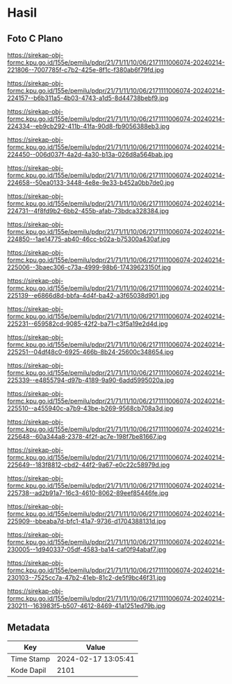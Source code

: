 # Hasil

## Foto C Plano

https://sirekap-obj-formc.kpu.go.id/155e/pemilu/pdpr/21/71/11/10/06/2171111006074-20240214-221806--7007785f-c7b2-425e-8f1c-f380ab6f79fd.jpg

https://sirekap-obj-formc.kpu.go.id/155e/pemilu/pdpr/21/71/11/10/06/2171111006074-20240214-224157--b6b311a5-4b03-4743-a1d5-8d44738bebf9.jpg

https://sirekap-obj-formc.kpu.go.id/155e/pemilu/pdpr/21/71/11/10/06/2171111006074-20240214-224334--eb9cb292-411b-41fa-90d8-fb9056388eb3.jpg

https://sirekap-obj-formc.kpu.go.id/155e/pemilu/pdpr/21/71/11/10/06/2171111006074-20240214-224450--006d037f-4a2d-4a30-b13a-026d8a564bab.jpg

https://sirekap-obj-formc.kpu.go.id/155e/pemilu/pdpr/21/71/11/10/06/2171111006074-20240214-224658--50ea0133-3448-4e8e-9e33-b452a0bb7de0.jpg

https://sirekap-obj-formc.kpu.go.id/155e/pemilu/pdpr/21/71/11/10/06/2171111006074-20240214-224731--4f8fd9b2-6bb2-455b-afab-73bdca328384.jpg

https://sirekap-obj-formc.kpu.go.id/155e/pemilu/pdpr/21/71/11/10/06/2171111006074-20240214-224850--1ae14775-ab40-46cc-b02a-b75300a430af.jpg

https://sirekap-obj-formc.kpu.go.id/155e/pemilu/pdpr/21/71/11/10/06/2171111006074-20240214-225006--3baec306-c73a-4999-98b6-17439623150f.jpg

https://sirekap-obj-formc.kpu.go.id/155e/pemilu/pdpr/21/71/11/10/06/2171111006074-20240214-225139--e6866d8d-bbfa-4d4f-ba42-a3f65038d901.jpg

https://sirekap-obj-formc.kpu.go.id/155e/pemilu/pdpr/21/71/11/10/06/2171111006074-20240214-225231--659582cd-9085-42f2-ba71-c3f5a19e2d4d.jpg

https://sirekap-obj-formc.kpu.go.id/155e/pemilu/pdpr/21/71/11/10/06/2171111006074-20240214-225251--04df48c0-6925-466b-8b24-25600c348654.jpg

https://sirekap-obj-formc.kpu.go.id/155e/pemilu/pdpr/21/71/11/10/06/2171111006074-20240214-225339--e4855794-d97b-4189-9a90-6add5995020a.jpg

https://sirekap-obj-formc.kpu.go.id/155e/pemilu/pdpr/21/71/11/10/06/2171111006074-20240214-225510--a455940c-a7b9-43be-b269-9568cb708a3d.jpg

https://sirekap-obj-formc.kpu.go.id/155e/pemilu/pdpr/21/71/11/10/06/2171111006074-20240214-225648--60a344a8-2378-4f2f-ac7e-198f7be81667.jpg

https://sirekap-obj-formc.kpu.go.id/155e/pemilu/pdpr/21/71/11/10/06/2171111006074-20240214-225649--183f8812-cbd2-44f2-9a67-e0c22c58979d.jpg

https://sirekap-obj-formc.kpu.go.id/155e/pemilu/pdpr/21/71/11/10/06/2171111006074-20240214-225738--ad2b91a7-16c3-4610-8062-89eef85446fe.jpg

https://sirekap-obj-formc.kpu.go.id/155e/pemilu/pdpr/21/71/11/10/06/2171111006074-20240214-225909--bbeaba7d-bfc1-41a7-9736-d1704388131d.jpg

https://sirekap-obj-formc.kpu.go.id/155e/pemilu/pdpr/21/71/11/10/06/2171111006074-20240214-230005--1d940337-05df-4583-ba14-caf0f94abaf7.jpg

https://sirekap-obj-formc.kpu.go.id/155e/pemilu/pdpr/21/71/11/10/06/2171111006074-20240214-230103--7525cc7a-47b2-41eb-81c2-de5f9bc46f31.jpg

https://sirekap-obj-formc.kpu.go.id/155e/pemilu/pdpr/21/71/11/10/06/2171111006074-20240214-230211--163983f5-b507-4612-8469-41a1251ed79b.jpg


## Metadata

| Key        | Value               |
| ---------- | ------------------- |
| Time Stamp | 2024-02-17 13:05:41 |
| Kode Dapil | 2101                |



